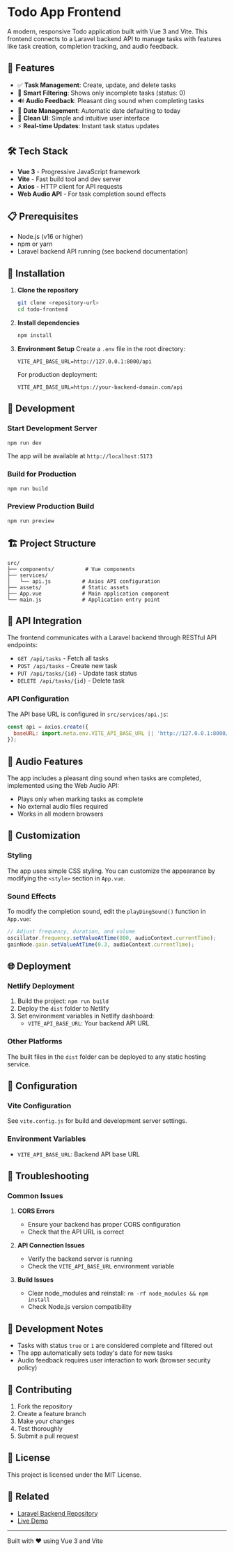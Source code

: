# Todo App Frontend

A modern, responsive Todo application built with Vue 3 and Vite. This frontend connects to a Laravel backend API to manage tasks with features like task creation, completion tracking, and audio feedback.

## 🚀 Features

- ✅ **Task Management**: Create, update, and delete tasks
- 🎯 **Smart Filtering**: Shows only incomplete tasks (status: 0)
- 🔊 **Audio Feedback**: Pleasant ding sound when completing tasks
- 📅 **Date Management**: Automatic date defaulting to today
- 🎨 **Clean UI**: Simple and intuitive user interface
- ⚡ **Real-time Updates**: Instant task status updates

## 🛠️ Tech Stack

- **Vue 3** - Progressive JavaScript framework
- **Vite** - Fast build tool and dev server
- **Axios** - HTTP client for API requests
- **Web Audio API** - For task completion sound effects

## 📋 Prerequisites

- Node.js (v16 or higher)
- npm or yarn
- Laravel backend API running (see backend documentation)

## 🔧 Installation

1. **Clone the repository**
   ```bash
   git clone <repository-url>
   cd todo-frontend
   ```

2. **Install dependencies**
   ```bash
   npm install
   ```

3. **Environment Setup**
   Create a `.env` file in the root directory:
   ```env
   VITE_API_BASE_URL=http://127.0.0.1:8000/api
   ```
   
   For production deployment:
   ```env
   VITE_API_BASE_URL=https://your-backend-domain.com/api
   ```

## 🚀 Development

### Start Development Server
```bash
npm run dev
```
The app will be available at `http://localhost:5173`

### Build for Production
```bash
npm run build
```

### Preview Production Build
```bash
npm run preview
```

## 🏗️ Project Structure

```
src/
├── components/          # Vue components
├── services/
│   └── api.js          # Axios API configuration
├── assets/             # Static assets
├── App.vue             # Main application component
└── main.js             # Application entry point
```

## 🔌 API Integration

The frontend communicates with a Laravel backend through RESTful API endpoints:

- `GET /api/tasks` - Fetch all tasks
- `POST /api/tasks` - Create new task
- `PUT /api/tasks/{id}` - Update task status
- `DELETE /api/tasks/{id}` - Delete task

### API Configuration

The API base URL is configured in `src/services/api.js`:
```javascript
const api = axios.create({
  baseURL: import.meta.env.VITE_API_BASE_URL || 'http://127.0.0.1:8000/api',
});
```

## 🎵 Audio Features

The app includes a pleasant ding sound when tasks are completed, implemented using the Web Audio API:
- Plays only when marking tasks as complete
- No external audio files required
- Works in all modern browsers

## 🎨 Customization

### Styling
The app uses simple CSS styling. You can customize the appearance by modifying the `<style>` section in `App.vue`.

### Sound Effects
To modify the completion sound, edit the `playDingSound()` function in `App.vue`:
```javascript
// Adjust frequency, duration, and volume
oscillator.frequency.setValueAtTime(800, audioContext.currentTime);
gainNode.gain.setValueAtTime(0.3, audioContext.currentTime);
```

## 🌐 Deployment

### Netlify Deployment
1. Build the project: `npm run build`
2. Deploy the `dist` folder to Netlify
3. Set environment variables in Netlify dashboard:
   - `VITE_API_BASE_URL`: Your backend API URL

### Other Platforms
The built files in the `dist` folder can be deployed to any static hosting service.

## 🔧 Configuration

### Vite Configuration
See `vite.config.js` for build and development server settings.

### Environment Variables
- `VITE_API_BASE_URL`: Backend API base URL

## 🐛 Troubleshooting

### Common Issues

1. **CORS Errors**
   - Ensure your backend has proper CORS configuration
   - Check that the API URL is correct

2. **API Connection Issues**
   - Verify the backend server is running
   - Check the `VITE_API_BASE_URL` environment variable

3. **Build Issues**
   - Clear node_modules and reinstall: `rm -rf node_modules && npm install`
   - Check Node.js version compatibility

## 📝 Development Notes

- Tasks with status `true` or `1` are considered complete and filtered out
- The app automatically sets today's date for new tasks
- Audio feedback requires user interaction to work (browser security policy)

## 🤝 Contributing

1. Fork the repository
2. Create a feature branch
3. Make your changes
4. Test thoroughly
5. Submit a pull request

## 📄 License

This project is licensed under the MIT License.

## 🔗 Related

- [Laravel Backend Repository](link-to-backend-repo)
- [Live Demo](https://todo-app-intutive.netlify.app)

---

Built with ❤️ using Vue 3 and Vite
